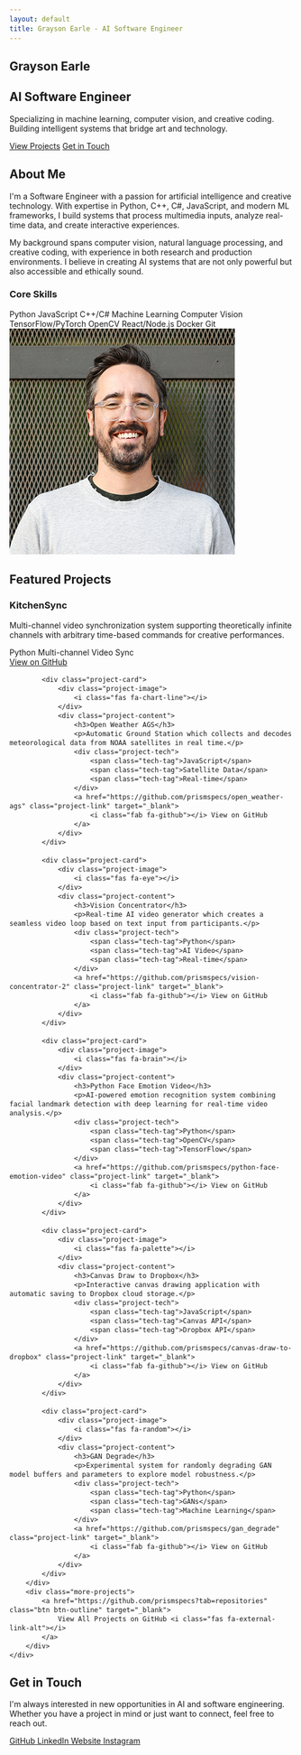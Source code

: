 ```yaml
---
layout: default
title: Grayson Earle - AI Software Engineer
---
```


<section id="home" class="hero">
    <div class="container">
        <div class="hero-content">
            <h1 class="hero-title">Grayson Earle</h1>
            <h2 class="hero-subtitle">AI Software Engineer</h2>
            <p class="hero-description">
                Specializing in machine learning, computer vision, and creative coding. 
                Building intelligent systems that bridge art and technology.
            </p>
            <div class="hero-cta">
                <a href="#projects" class="btn btn-primary">View Projects</a>
                <a href="#contact" class="btn btn-secondary">Get in Touch</a>
            </div>
        </div>
        <div class="hero-visual">
            <div class="ai-animation">
                <div class="neural-network"></div>
            </div>
        </div>
    </div>
</section>

<section id="about" class="about">
    <div class="container">
        <h2 class="section-title">About Me</h2>
        <div class="about-content">
            <div class="about-text">
                <p>
                    I'm a Software Engineer with a passion for artificial intelligence and creative technology. 
                    With expertise in Python, C++, C#, JavaScript, and modern ML frameworks, I build systems that process 
                    multimedia inputs, analyze real-time data, and create interactive experiences.
                </p>
                <p>
                    My background spans computer vision, natural language processing, and creative coding, 
                    with experience in both research and production environments. I believe in creating AI 
                    systems that are not only powerful but also accessible and ethically sound.
                </p>
                <div class="skills">
                    <h3>Core Skills</h3>
                    <div class="skill-tags">
                        <span class="skill-tag">Python</span>
                        <span class="skill-tag">JavaScript</span>
                        <span class="skill-tag">C++/C#</span>
                        <span class="skill-tag">Machine Learning</span>
                        <span class="skill-tag">Computer Vision</span>
                        <span class="skill-tag">TensorFlow/PyTorch</span>
                        <span class="skill-tag">OpenCV</span>
                        <span class="skill-tag">React/Node.js</span>
                        <span class="skill-tag">Docker</span>
                        <span class="skill-tag">Git</span>
                    </div>
                </div>
            </div>
            <div class="about-image">
                <div class="profile-placeholder">
                    <img src="assets/images/headshot.png" alt="Grayson Earle - AI Software Engineer" />
                </div>
            </div>
        </div>
    </div>
</section>

<section id="projects" class="projects">
    <div class="container">
        <h2 class="section-title">Featured Projects</h2>
        <div class="projects-grid">
            <div class="project-card">
                <div class="project-image">
                    <i class="fas fa-sync-alt"></i>
                </div>
                <div class="project-content">
                    <h3>KitchenSync</h3>
                    <p>Multi-channel video synchronization system supporting theoretically infinite channels with arbitrary time-based commands for creative performances.</p>
                    <div class="project-tech">
                        <span class="tech-tag">Python</span>
                        <span class="tech-tag">Multi-channel</span>
                        <span class="tech-tag">Video Sync</span>
                    </div>
                    <a href="https://github.com/prismspecs/kitchenSync" class="project-link" target="_blank">
                        <i class="fab fa-github"></i> View on GitHub
                    </a>
                </div>
            </div>

            <div class="project-card">
                <div class="project-image">
                    <i class="fas fa-chart-line"></i>
                </div>
                <div class="project-content">
                    <h3>Open Weather AGS</h3>
                    <p>Automatic Ground Station which collects and decodes meteorological data from NOAA satellites in real time.</p>
                    <div class="project-tech">
                        <span class="tech-tag">JavaScript</span>
                        <span class="tech-tag">Satellite Data</span>
                        <span class="tech-tag">Real-time</span>
                    </div>
                    <a href="https://github.com/prismspecs/open_weather-ags" class="project-link" target="_blank">
                        <i class="fab fa-github"></i> View on GitHub
                    </a>
                </div>
            </div>

            <div class="project-card">
                <div class="project-image">
                    <i class="fas fa-eye"></i>
                </div>
                <div class="project-content">
                    <h3>Vision Concentrator</h3>
                    <p>Real-time AI video generator which creates a seamless video loop based on text input from participants.</p>
                    <div class="project-tech">
                        <span class="tech-tag">Python</span>
                        <span class="tech-tag">AI Video</span>
                        <span class="tech-tag">Real-time</span>
                    </div>
                    <a href="https://github.com/prismspecs/vision-concentrator-2" class="project-link" target="_blank">
                        <i class="fab fa-github"></i> View on GitHub
                    </a>
                </div>
            </div>

            <div class="project-card">
                <div class="project-image">
                    <i class="fas fa-brain"></i>
                </div>
                <div class="project-content">
                    <h3>Python Face Emotion Video</h3>
                    <p>AI-powered emotion recognition system combining facial landmark detection with deep learning for real-time video analysis.</p>
                    <div class="project-tech">
                        <span class="tech-tag">Python</span>
                        <span class="tech-tag">OpenCV</span>
                        <span class="tech-tag">TensorFlow</span>
                    </div>
                    <a href="https://github.com/prismspecs/python-face-emotion-video" class="project-link" target="_blank">
                        <i class="fab fa-github"></i> View on GitHub
                    </a>
                </div>
            </div>

            <div class="project-card">
                <div class="project-image">
                    <i class="fas fa-palette"></i>
                </div>
                <div class="project-content">
                    <h3>Canvas Draw to Dropbox</h3>
                    <p>Interactive canvas drawing application with automatic saving to Dropbox cloud storage.</p>
                    <div class="project-tech">
                        <span class="tech-tag">JavaScript</span>
                        <span class="tech-tag">Canvas API</span>
                        <span class="tech-tag">Dropbox API</span>
                    </div>
                    <a href="https://github.com/prismspecs/canvas-draw-to-dropbox" class="project-link" target="_blank">
                        <i class="fab fa-github"></i> View on GitHub
                    </a>
                </div>
            </div>

            <div class="project-card">
                <div class="project-image">
                    <i class="fas fa-random"></i>
                </div>
                <div class="project-content">
                    <h3>GAN Degrade</h3>
                    <p>Experimental system for randomly degrading GAN model buffers and parameters to explore model robustness.</p>
                    <div class="project-tech">
                        <span class="tech-tag">Python</span>
                        <span class="tech-tag">GANs</span>
                        <span class="tech-tag">Machine Learning</span>
                    </div>
                    <a href="https://github.com/prismspecs/gan_degrade" class="project-link" target="_blank">
                        <i class="fab fa-github"></i> View on GitHub
                    </a>
                </div>
            </div>
        </div>
        <div class="more-projects">
            <a href="https://github.com/prismspecs?tab=repositories" class="btn btn-outline" target="_blank">
                View All Projects on GitHub <i class="fas fa-external-link-alt"></i>
            </a>
        </div>
    </div>
</section>

<section id="contact" class="contact">
    <div class="container">
        <h2 class="section-title">Get in Touch</h2>
        <div class="contact-content">
            <p class="contact-description">
                I'm always interested in new opportunities in AI and software engineering. 
                Whether you have a project in mind or just want to connect, feel free to reach out.
            </p>
            <div class="contact-links">
                <a href="https://github.com/prismspecs" class="contact-link" target="_blank">
                    <i class="fab fa-github"></i>
                    <span>GitHub</span>
                </a>
                <a href="https://www.linkedin.com/in/grayson-earle/" class="contact-link" target="_blank">
                    <i class="fab fa-linkedin"></i>
                    <span>LinkedIn</span>
                </a>
                <a href="https://www.graysonearle.com" class="contact-link" target="_blank">
                    <i class="fas fa-globe"></i>
                    <span>Website</span>
                </a>
                <a href="https://www.instagram.com/prismspecs" class="contact-link" target="_blank">
                    <i class="fab fa-instagram"></i>
                    <span>Instagram</span>
                </a>
            </div>
        </div>
    </div>
</section>
